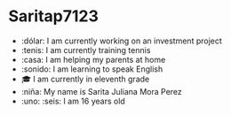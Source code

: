 # Saritap7123
- :dólar: I am currently working on an investment project
- :tenis: I am currently training tennis 
- :casa: I am helping my parents at home
- :sonido: I am learning to speak English
- :mortar_board: I am currently in eleventh grade
- :niña: My name is Sarita Juliana Mora Perez
- :uno: :seis: I am 16 years old
